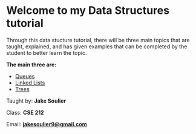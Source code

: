 # Welcome to my Data Structures tutorial
Through this data stucture tutorial, there will be three main topics that are taught, explained, and has given examples that can be completed by the student to better learn the topic.

**The main three are:**
* [Queues](https://github.com/jakesoulier/DataStructuresProj/blob/main/1-Queues.md)
* [Linked Lists](https://github.com/jakesoulier/DataStructuresProj/blob/main/2-LinkedList.md)
* [Trees](https://github.com/jakesoulier/DataStructuresProj/blob/main/3-Trees.md)

Taught by:
**Jake Soulier**

Class:
**CSE 212**

Email:
**jakesoulier9@gmail.com**

